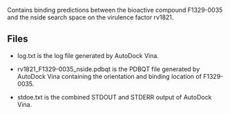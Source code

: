 Contains binding predictions between the bioactive compound F1329-0035 and the nside search space on the virulence factor rv1821.

## Files

- log.txt is the log file generated by AutoDock Vina.

- rv1821_F1329-0035_nside.pdbqt is the PDBQT file generated by AutoDock Vina containing the orientation and binding location of F1329-0035.

- stdoe.txt is the combined STDOUT and STDERR output of AutoDock Vina.

